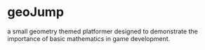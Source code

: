 # geoJump
a small geometry themed platformer designed to demonstrate the importance of basic mathematics in game development. 
